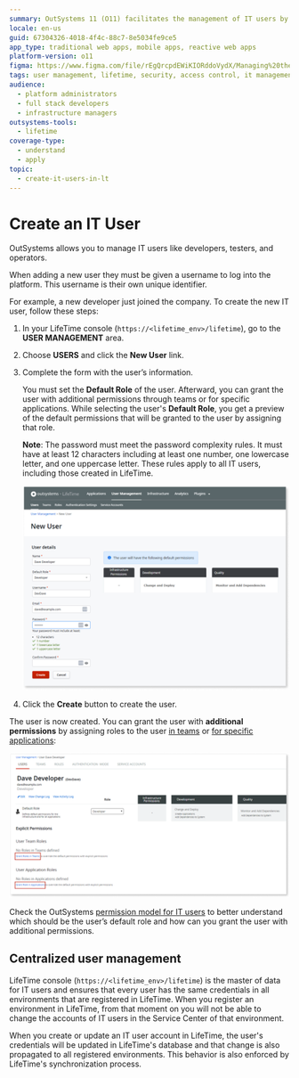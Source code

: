 ```yaml
---
summary: OutSystems 11 (O11) facilitates the management of IT users by providing a centralized user management system in the LifeTime console.
locale: en-us
guid: 67304326-4018-4f4c-88c7-8e5034fe9ce5
app_type: traditional web apps, mobile apps, reactive web apps
platform-version: o11
figma: https://www.figma.com/file/rEgQrcpdEWiKIORddoVydX/Managing%20the%20Applications%20Lifecycle?node-id=267:42
tags: user management, lifetime, security, access control, it management
audience:
  - platform administrators
  - full stack developers
  - infrastructure managers
outsystems-tools:
  - lifetime
coverage-type:
  - understand
  - apply
topic:
  - create-it-users-in-lt
---
```


# Create an IT User

OutSystems allows you to manage IT users like developers, testers, and operators.

When adding a new user they must be given a username to log into the platform. This username is their own unique identifier.

For example, a new developer just joined the company. To create the new IT user, follow these steps:

1. In your LifeTime console (`https://<lifetime_env>/lifetime`), go to the **USER MANAGEMENT** area.

1. Choose **USERS** and click the **New User** link.

1. Complete the form with the user’s information.

    You must set the **Default Role** of the user. Afterward, you can grant the user with additional permissions through teams or for specific applications. While selecting the user's **Default Role**, you get a preview of the default permissions that will be granted to the user by assigning that role.  

    **Note**: The password must meet the password complexity rules. It must have at least 12 characters including at least one number, one lowercase letter, and one uppercase letter. These rules apply to all IT users, including those created in LifeTime.

    ![Screenshot of the LifeTime console showing the form to create a new IT user with fields for username, email, and default role selection.](images/user-create-lt.png "Creating a New IT User in LifeTime")

1. Click the **Create** button to create the user.

The user is now created. You can grant the user with **additional permissions** by assigning roles to the user [in teams](about-permission-levels.md#role-assigned-to-users-for-a-team) or [for specific applications](about-permission-levels.md#role-assigned-to-users-for-a-specific-application):

![Screenshot of the LifeTime console with options to grant additional permissions to a user for teams or specific applications.](images/user-grant-additional-permissions-lt.png "Granting Additional Permissions to a User")

Check the OutSystems [permission model for IT users](about-permission-levels.md) to better understand which should be the user’s default role and how can you grant the user with additional permissions.

## Centralized user management

LifeTime console (`https://<lifetime_env>/lifetime`) is the master of data for IT users and ensures that every user has the same credentials in all environments that are registered in LifeTime. When you register an environment in LifeTime, from that moment on you will not be able to change the accounts of IT users in the Service Center of that environment.

When you create or update an IT user account in LifeTime, the user's credentials will be updated in LifeTime's database and that change is also propagated to all registered environments. This behavior is also enforced by LifeTime's synchronization process.
